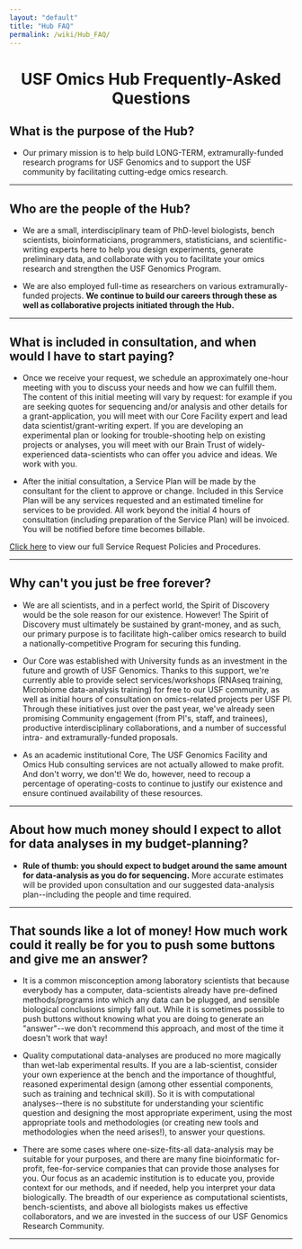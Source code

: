 ```yaml
---
layout: "default"
title: "Hub FAQ"
permalink: /wiki/Hub_FAQ/
---
```



<h1 style align="center">USF Omics Hub Frequently-Asked Questions</h1>

## What is the purpose of the Hub?

* Our primary mission is to help build LONG-TERM, extramurally-funded research programs for USF Genomics and to support the USF community by facilitating cutting-edge omics research. 
***

## Who are the people of the Hub?

* We are a small, interdisciplinary team of PhD-level biologists, bench scientists, bioinformaticians, programmers, statisticians, and scientific-writing experts here to help you design experiments, generate preliminary data, and collaborate with you to facilitate your omics research and strengthen the USF Genomics Program.

* We are also employed full-time as researchers on various extramurally-funded projects. **We continue to build our careers through these as well as collaborative projects initiated through the Hub.**
***  		

## What is included in consultation, and when would I have to start paying?
* Once we receive your request, we schedule an approximately one-hour meeting with you to discuss your needs and how we can fulfill them. The content of this initial meeting will vary by request: for example if you are seeking quotes for sequencing and/or analysis and other details for a grant-application, you will meet with our Core Facility expert and lead data scientist/grant-writing expert. If you are developing an experimental plan or looking for trouble-shooting help on existing projects or analyses, you will meet with our Brain Trust of widely-experienced data-scientists who can offer you advice and ideas. We work with you.

* After the initial consultation, a Service Plan will be made by the consultant for the client to approve or change. Included in this Service Plan will be any services requested and an estimated timeline for services to be provided. All work beyond the initial 4 hours of consultation (including preparation of the Service Plan) will be invoiced. You will be notified before time becomes billable.

<a href>Click here</a> to view our full Service Request Policies and Procedures.

***

## Why can't you just be free forever?

* We are all scientists, and in a perfect world, the Spirit of Discovery would be the sole reason for our existence. However! The Spirit of Discovery must ultimately be sustained by grant-money, and as such, our primary purpose is to facilitate high-caliber omics research to build a nationally-competitive Program for securing this funding. 

* Our Core was established with University funds as an investment in the future and growth of USF Genomics. Thanks to this support, we're currently able to provide select services/workshops (RNAseq training, Microbiome data-analysis training) for free to our USF community, as well as initial hours of consultation on omics-related projects per USF PI. Through these initiatives just over the past year, we've already seen promising Community engagement (from PI's, staff, and trainees), productive interdisciplinary collaborations, and a number of successful intra- and extramurally-funded proposals.

* As an academic institutional Core, The USF Genomics Facility and Omics Hub consulting services are not actually allowed to make profit. And don't worry, we don't! We do, however, need to recoup a percentage of operating-costs to continue to justify our existence and ensure continued availability of these resources.
		
***	
## About how much money should I expect to allot for data analyses in my budget-planning?

* **Rule of thumb: you should expect to budget around the same amount for data-analysis as you do for sequencing.** More accurate estimates will be provided upon consultation and our suggested data-analysis plan--including the people and time required.

***
		
## That sounds like a lot of money! How much work could it really be for you to push some buttons and give me an answer?

* It is a common misconception among laboratory scientists that because everybody has a computer, data-scientists already have pre-defined methods/programs into which any data can be plugged, and sensible biological conclusions simply fall out. While it is sometimes possible to push buttons without knowing what you are doing to generate an "answer"--we don't recommend this approach, and most of the time it doesn't work that way! 

* Quality computational data-analyses are produced no more magically than wet-lab experimental results. If you are a lab-scientist, consider your own experience at the bench and the importance of thoughtful, reasoned experimental design (among other essential components, such as training and technical skill). So it is with computational analyses--there is no substitute for understanding your scientific question and designing the most appropriate experiment, using the most appropriate tools and methodologies (or creating new tools and methodologies when the need arises!), to answer your questions.

* There are some cases where one-size-fits-all data-analysis may be suitable for your purposes, and there are many fine bioinformatic for-profit, fee-for-service companies that can provide those analyses for you. Our focus as an academic institution is to educate you, provide context for our methods, and if needed, help you interpret your data biologically. The breadth of our experience as computational scientists, bench-scientists, and above all biologists makes us effective collaborators, and we are invested in the success of our USF Genomics Research Community.

***
